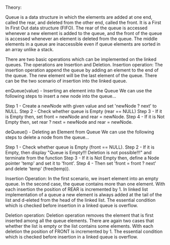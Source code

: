 Theory:

Queue is a data structure in which the elements are added at one end, called the rear, and deleted from the other end, called the front. It is a First In First Out data structure (FIFO). The rear of the queue is accessed whenever a new element is added to the queue, and the front of the queue is accessed whenever an element is deleted from the queue. The middle elements in a queue are inaccessible even if queue elements are sorted in an array unlike a stack.

There are two basic operations which can be implemented on the linked queues. The operations are Insertion and Deletion.
Insertion operation:
The insertion operation append the queue by adding an element to the end of the queue. The new element will be the last element of the queue. There can be the two scenario of insertion into the linked queue.

enQueue(value) - Inserting an element into the Queue
We can use the following steps to insert a new node into the queue...

Step 1 - Create a newNode with given value and set 'newNode ? next' to NULL.
Step 2 - Check whether queue is Empty (rear == NULL)
Step 3 - If it is Empty then, set front = newNode and rear = newNode.
Step 4 - If it is Not Empty then, set rear ? next = newNode and rear = newNode.

deQueue() - Deleting an Element from Queue
We can use the following steps to delete a node from the queue...

Step 1 - Check whether queue is Empty (front == NULL).
Step 2 - If it is Empty, then display "Queue is Empty!!! Deletion is not possible!!!" and terminate from the function
Step 3 - If it is Not Empty then, define a Node pointer 'temp' and set it to 'front'.
Step 4 - Then set 'front = front ? next' and delete 'temp' (free(temp)).

Insertion Operation:
In the first scenario, we insert element into an empty queue. In the second case, the queue contains more than one element. With each insertion the position of REAR is incremented by 1. In linked list implementation of a queue a new element is always added at the tail of the list and d-eleted from the head of the linked list.  The essential condition which is checked before insertion in a linked queue is overflow.

Deletion operation:
Deletion operation removes the element that is first inserted among all the queue elements. There are again two cases that whether the list is empty or the list contains some elements. With each deletion the position of FRONT is incremented by 1. The essential condition which is checked before insertion in a linked queue is overflow.
